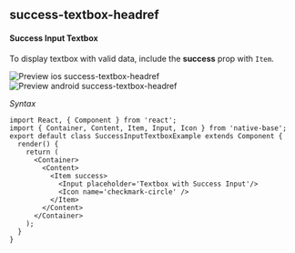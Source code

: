 ## success-textbox-headref
#### Success Input Textbox

To display textbox with valid data, include the <b>success</b> prop with <code>Item</code>.

![Preview ios success-textbox-headref](https://github.com/GeekyAnts/NativeBase-KitchenSink/raw/master/screenshots/ios/input-success.png)
![Preview android success-textbox-headref](https://github.com/GeekyAnts/NativeBase-KitchenSink/raw/master/screenshots/android/input-success.png)

*Syntax*

<pre class="line-numbers"><code class="language-jsx">import React, { Component } from 'react';
import { Container, Content, Item, Input, Icon } from 'native-base';
export default class SuccessInputTextboxExample extends Component {
  render() {
    return (
      &lt;Container>
        &lt;Content>
          &lt;Item success>
            &lt;Input placeholder='Textbox with Success Input'/>
            &lt;Icon name='checkmark-circle' />
          &lt;/Item>
        &lt;/Content>
      &lt;/Container>
    );
  }
}</code></pre><br />
